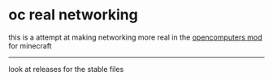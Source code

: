 # oc real networking
this is a attempt at making networking more real in the [opencomputers mod](https://www.curseforge.com/minecraft/mc-mods/opencomputers) for minecraft
___
look at releases for the stable files
